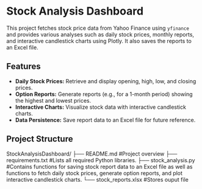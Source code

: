 # Stock Analysis Dashboard

This project fetches stock price data from Yahoo Finance using `yfinance` and provides various analyses such as daily stock prices, monthly reports, and interactive candlestick charts using Plotly. It also saves the reports to an Excel file.

## Features

- **Daily Stock Prices:** Retrieve and display opening, high, low, and closing prices.
- **Option Reports:** Generate reports (e.g., for a 1-month period) showing the highest and lowest prices.
- **Interactive Charts:** Visualize stock data with interactive candlestick charts.
- **Data Persistence:** Save report data to an Excel file for future reference.

## Project Structure

StockAnalysisDashboard/
├── README.md #Project overview 
├── requirements.txt #Lists all required Python libraries.
├── stock_analysis.py #Contains functions for saving stock report data to an Excel file as well as functions to fetch daily stock prices, generate option reports, and plot interactive candlestick charts.
└── stock_reports.xlsx #Stores ouput file
